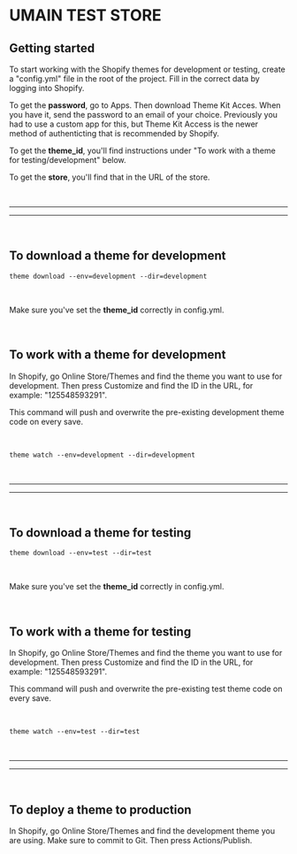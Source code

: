 # UMAIN TEST STORE

## Getting started

To start working with the Shopify themes for development or testing, create a "config.yml" file in the root of the project. Fill in the correct data by logging into Shopify.

To get the **password**, go to Apps. Then download Theme Kit Acces. When you have it, send the password to an email of your choice. Previously you had to use a custom app for this, but Theme Kit Access is the newer method of authenticting that is recommended by Shopify.

To get the **theme_id**, you'll find instructions under "To work with a theme for testing/development" below.

To get the **store**, you'll find that in the URL of the store.

</br>

---

---

</br>

## To download a theme for development

`theme download --env=development --dir=development`

</br>

Make sure you've set the **theme_id** correctly in config.yml.

</br>

## To work with a theme for development

In Shopify, go Online Store/Themes and find the theme you want to use for development. Then press Customize and find the ID in the URL, for example: "125548593291".

This command will push and overwrite the pre-existing development theme code on every save.

</br>

`theme watch --env=development --dir=development`

</br>

---

---

</br>

## To download a theme for testing

`theme download --env=test --dir=test`

</br>

Make sure you've set the **theme_id** correctly in config.yml.

</br>

## To work with a theme for testing

In Shopify, go Online Store/Themes and find the theme you want to use for development. Then press Customize and find the ID in the URL, for example: "125548593291".

This command will push and overwrite the pre-existing test theme code on every save.

</br>

`theme watch --env=test --dir=test`

</br>

---

---

</br>

## To deploy a theme to production

In Shopify, go Online Store/Themes and find the development theme you are using. Make sure to commit to Git. Then press Actions/Publish.
